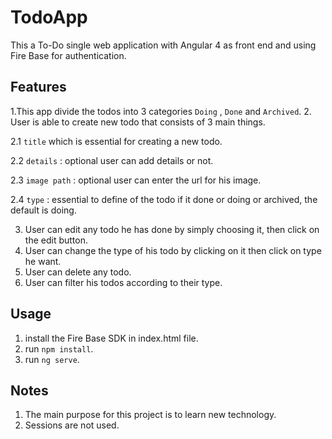 # TodoApp

This a To-Do single web application with Angular 4 as front end and using Fire Base for authentication.

## Features
1.This app divide the todos into 3 categories `Doing` , `Done` and `Archived`.
2. User is able to create new todo that consists of 3 main things.

   2.1 `title` which is essential for creating a new todo.
   
   2.2 `details` : optional user can add details or not.
   
   2.3 `image path` : optional user can enter the url for his image.
   
   2.4 `type` : essential to define of the todo if it done or doing or archived, the default is doing.
   
3. User can edit any todo he has done by simply choosing it, then click on the edit button.
4. User can change the type of his todo by clicking on it then click on type he want.
5. User can delete any todo.
6. User can filter his todos according to their type.

## Usage
1. install the Fire Base SDK in index.html file.
2. run `npm install`.
3. run `ng serve`.

## Notes

  1. The main purpose for this project is to learn new technology.
  2. Sessions are not used.
